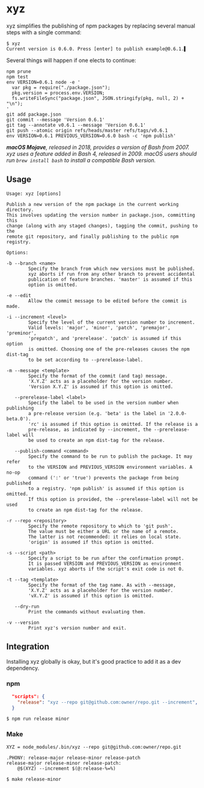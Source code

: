 # xyz

xyz simplifies the publishing of npm packages by replacing several manual
steps with a single command:

    $ xyz
    Current version is 0.6.0. Press [enter] to publish example@0.6.1.▌

Several things will happen if one elects to continue:

    npm prune
    npm test
    env VERSION=0.6.1 node -e '
      var pkg = require("./package.json");
      pkg.version = process.env.VERSION;
      fs.writeFileSync("package.json", JSON.stringify(pkg, null, 2) + "\n");
    '
    git add package.json
    git commit --message 'Version 0.6.1'
    git tag --annotate v0.6.1 --message 'Version 0.6.1'
    git push --atomic origin refs/heads/master refs/tags/v0.6.1
    env VERSION=0.6.1 PREVIOUS_VERSION=0.6.0 bash -c 'npm publish'

_**macOS Mojave**, released in 2018, provides a version of Bash from 2007.
xyz uses a feature added in Bash 4, released in 2009. macOS users should run
`brew install bash` to install a compatible Bash version._

## Usage

    Usage: xyz [options]

    Publish a new version of the npm package in the current working directory.
    This involves updating the version number in package.json, committing this
    change (along with any staged changes), tagging the commit, pushing to the
    remote git repository, and finally publishing to the public npm registry.

    Options:

    -b --branch <name>
            Specify the branch from which new versions must be published.
            xyz aborts if run from any other branch to prevent accidental
            publication of feature branches. 'master' is assumed if this
            option is omitted.

    -e --edit
            Allow the commit message to be edited before the commit is made.

    -i --increment <level>
            Specify the level of the current version number to increment.
            Valid levels: 'major', 'minor', 'patch', 'premajor', 'preminor',
            'prepatch', and 'prerelease'. 'patch' is assumed if this option
            is omitted. Choosing one of the pre-releases causes the npm dist-tag
            to be set according to --prerelease-label.

    -m --message <template>
            Specify the format of the commit (and tag) message.
            'X.Y.Z' acts as a placeholder for the version number.
            'Version X.Y.Z' is assumed if this option is omitted.

       --prerelease-label <label>
            Specify the label to be used in the version number when publishing
            a pre-release version (e.g. 'beta' is the label in '2.0.0-beta.0').
            'rc' is assumed if this option is omitted. If the release is a
            pre-release, as indicated by --increment, the --prerelease-label will
            be used to create an npm dist-tag for the release.

       --publish-command <command>
            Specify the command to be run to publish the package. It may refer
            to the VERSION and PREVIOUS_VERSION environment variables. A no-op
            command (':' or 'true') prevents the package from being published
            to a registry. 'npm publish' is assumed if this option is omitted.
            If this option is provided, the --prerelease-label will not be used
            to create an npm dist-tag for the release.

    -r --repo <repository>
            Specify the remote repository to which to 'git push'.
            The value must be either a URL or the name of a remote.
            The latter is not recommended: it relies on local state.
            'origin' is assumed if this option is omitted.

    -s --script <path>
            Specify a script to be run after the confirmation prompt.
            It is passed VERSION and PREVIOUS_VERSION as environment
            variables. xyz aborts if the script's exit code is not 0.

    -t --tag <template>
            Specify the format of the tag name. As with --message,
            'X.Y.Z' acts as a placeholder for the version number.
            'vX.Y.Z' is assumed if this option is omitted.

       --dry-run
            Print the commands without evaluating them.

    -v --version
            Print xyz's version number and exit.

## Integration

Installing xyz globally is okay, but it's good practice to add it as a dev
dependency.

### npm

```json
  "scripts": {
    "release": "xyz --repo git@github.com:owner/repo.git --increment",
  }
```

```console
$ npm run release minor
```

### Make

```make
XYZ = node_modules/.bin/xyz --repo git@github.com:owner/repo.git

.PHONY: release-major release-minor release-patch
release-major release-minor release-patch:
	@$(XYZ) --increment $(@:release-%=%)
```

```console
$ make release-minor
```
